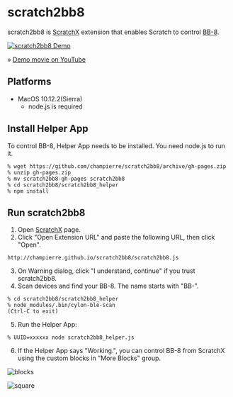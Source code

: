 # scratch2bb8

scratch2bb8 is [ScratchX](http://scratchx.org/) extension that enables Scratch to control [BB-8](http://www.sphero.com/starwars/bb8).

[![scratch2bb8 Demo](http://champierre.github.io/scratch2bb8/images/scratch2bb8.gif?201701022333)](https://youtu.be/SbaQOMwa3yk)

&raquo; [Demo movie on YouTube](https://youtu.be/SbaQOMwa3yk)


## Platforms

- MacOS 10.12.2(Sierra)
  - node.js is required

## Install Helper App

To control BB-8, Helper App needs to be installed. You need node.js to run it.

```
% wget https://github.com/champierre/scratch2bb8/archive/gh-pages.zip
% unzip gh-pages.zip
% mv scratch2bb8-gh-pages scratch2bb8
% cd scratch2bb8/scratch2bb8_helper
% npm install
```

## Run scratch2bb8

1. Open [ScratchX](http://scratchx.org/) page.
2. Click "Open Extension URL" and paste the following URL, then click "Open".

  ```
  http://champierre.github.io/scratch2bb8/scratch2bb8.js
  ```
3. On Warning dialog, click "I understand, continue" if you trust scratch2bb8.
4. Scan devices and find your BB-8. The name starts with "BB-".

  ```
  % cd scratch2bb8/scratch2bb8_helper
  % node_modules/.bin/cylon-ble-scan
  (Ctrl-C to exit)
  ```

5. Run the Helper App:

  ```
  % UUID=xxxxxx node scratch2bb8_helper.js
  ```

6. If the Helper App says "Working.", you can control BB-8 from ScratchX using the custom blocks in "More Blocks" group.

  ![blocks](http://champierre.github.io/scratch2bb8/images/blocks.png?201701022333)

  ![square](http://champierre.github.io/scratch2bb8/images/bb8_square.png?201701022333)
